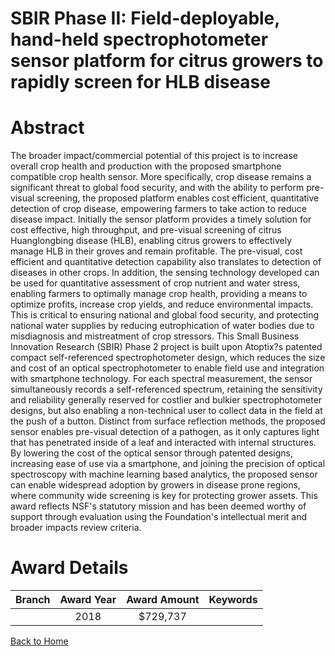 
SBIR Phase II: Field-deployable, hand-held spectrophotometer sensor platform for citrus growers to rapidly screen for HLB disease
=================================================================================================================================

# Abstract


The broader impact/commercial potential of this project is to increase overall crop health and production with the proposed smartphone compatible crop health sensor. More specifically, crop disease remains a significant threat to global food security, and with the ability to perform pre-visual screening, the proposed platform enables cost efficient, quantitative detection of crop disease, empowering farmers to take action to reduce disease impact. Initially the sensor platform provides a timely solution for cost effective, high throughput, and pre-visual screening of citrus Huanglongbing disease (HLB), enabling citrus growers to effectively manage HLB in their groves and remain profitable. The pre-visual, cost efficient and quantitative detection capability also translates to detection of diseases in other crops. In addition, the sensing technology developed can be used for quantitative assessment of crop nutrient and water stress, enabling farmers to optimally manage crop health, providing a means to optimize profits, increase crop yields, and reduce environmental impacts. This is critical to ensuring national and global food security, and protecting national water supplies by reducing eutrophication of water bodies due to misdiagnosis and mistreatment of crop stressors. This Small Business Innovation Research (SBIR) Phase 2 project is built upon Atoptix?s patented compact self-referenced spectrophotometer design, which reduces the size and cost of an optical spectrophotometer to enable field use and integration with smartphone technology. For each spectral measurement, the sensor simultaneously records a self-referenced spectrum, retaining the sensitivity and reliability generally reserved for costlier and bulkier spectrophotometer designs, but also enabling a non-technical user to collect data in the field at the push of a button. Distinct from surface reflection methods, the proposed sensor enables pre-visual detection of a pathogen, as it only captures light that has penetrated inside of a leaf and interacted with internal structures. By lowering the cost of the optical sensor through patented designs, increasing ease of use via a smartphone, and joining the precision of optical spectroscopy with machine learning based analytics, the proposed sensor can enable widespread adoption by growers in disease prone regions, where community wide screening is key for protecting grower assets. This award reflects NSF's statutory mission and has been deemed worthy of support through evaluation using the Foundation's intellectual merit and broader impacts review criteria.  

# Award Details

|Branch|Award Year|Award Amount|Keywords|
| :---: | :---: | :---: | :---: |
||2018|$729,737||
  
  


[Back to Home](https://github.com/chrischow/dod_sbir_awards/JT/#419)